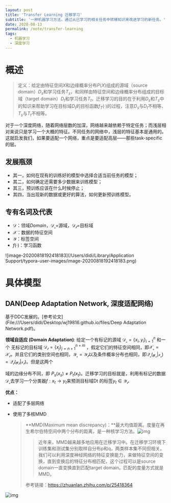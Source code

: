 ```yaml
---
layout: post
title: 'Transfer Learning 迁移学习'
subtitle: '一种机器学习方法，通过从已学习的相关任务中转移知识来改进学习的新任务。'
date: 2020-08-13
permalink: /note/transfer-learning
tags:
  - 机器学习
  - 深度学习
---
```




# 概述

> 定义：给定由特征空间$X$和边缘概率分布$P(X)$组成的源域（source domain）$D_s$和学习任务$T_s$，和同样由特征空间和边缘概率分布组成的目标域（target domain）$D_t$和学习任务$T_t$，迁移学习的目的在于利用$D_s$和$T_s$中的知识来帮助学习在目标域$D_t$的目标函数$f_T(·)$的过程，注意$D_s$与$D_t$不相等、$T_s$与$T_t$不相等。



对于一个深度网络，随着网络层数的加深，网络越来越依赖于特定任务；而浅层相对来说只是学习一个大概的特征。不同任务的网络中，浅层的特征基本是通用的。这就启发我们，如果要适配一个网络，重点是要适配高层——那些task-specific的层。



## 发展瓶颈

- 其一，如何在现有的训练好的模型中选择合适当前任务的模型；
- 其二，如何确定还需要多少数据来训练模型；
- 其三，预训练应该在什么时候停止；
- 其四，当出现新的数据或更好的算法，如何更新预训练模型。



## 专有名词及代表

- $\mathcal{D}$：领域$Domain$，$\mathcal{D_s}$=源域，$\mathcal{D_t}$=目标域
- $\mathcal{X}$：数据的特征空间
- $\mathcal{Y}$：标签空间
- $f(·)$：学习函数

![image-20200818192418183](/Users/didi/Library/Application Support/typora-user-images/image-20200818192418183.png)



# 具体模型

## DAN(Deep Adaptation Network, 深度适配网络)

基于DDC发展的。[参考论文](File:///Users/didi/Desktop/wj19816.github.io/files/Deep Adaptation Network.pdf)。

**领域自适应 (Domain Adaptation)**: 给定一个有标记的源域 $\mathcal{D_s} = \{x_i, y_i\}^n_{i=1}$ 和一个 无标记的目标域 $\mathcal{D_t} = \{x_j\}^{n+m}_{j=n+1}$ ，假定它们的特征空间相同，即$\mathcal{X_s=X_t}$，并且它们的类别空间也相同，$\mathcal{Y_s=Y_t}$以及条件概率分布也相同，即$\mathcal{Q_s(y_s|x_s)=Q_t(y_t|x_t)}$。但是这两个

域的边缘分布不同，即 $P_s(x_s)\neq P_t(x_t)$。迁移学习的目标就是，利用有标记的数据$\mathcal{D_s}$去学习一个分类器$f:x_t\rightarrow y_t$来预测目标域Dt 的标签$y_t\in\mathcal{Y_t}$.



**优点：**

- 适配了多层网络

- 使用了多核MMD

  > **MMD(Maximum mean discrepancy)：**最大均值距离。度量在再生希尔伯特空间中两个分布的距离，是一种核学习方法。![img](https://images2015.cnblogs.com/blog/140867/201706/140867-20170620151726741-1629954217.png)
  >
  > > 近年来，MMD越来越多地应用在迁移学习中。在迁移学习环境下训练集和测试集分别取样自分布p和q，两类样本集不同但相关。我们可以利用深度神经网络的特征变换能力，来做特征空间的变换，直到变换后的特征分布相匹配，这个过程可以是source domain一直变换直到匹配target domain。匹配的度量方式就是MMD。
  >
  > 参考链接：https://zhuanlan.zhihu.com/p/25418364



![img](https://pic4.zhimg.com/80/v2-5166a679f33ebe8b240fdead168bd61c_1440w.jpg)


